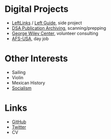 # Digital Projects

* [LeftLinks](https://www.leftlinks.org) / [Left Guide](https://www.left.guide), side project
* [DSA Publication Archiving](https://democraticleft.dsausa.org/issues), scanning/prepping
* [George Wiley Center](https://www.georgewileycenter.org), volunteer consulting
* [AFS-USA](https://www.afsusa.org), day job

# Other Interests

* Sailing
* Violin
* Mexican History
* [Socialism](/socialism)

# Links

* [GitHub](https://github.com/willielaredo)
* [Twitter](www.twitter.com/willielaredo)
* CV